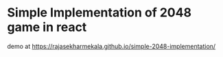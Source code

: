 # Simple Implementation of 2048 game in react

demo at https://rajasekharmekala.github.io/simple-2048-implementation/
